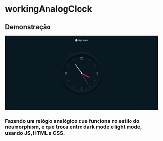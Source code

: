 # workingAnalogClock

## Demonstração 

![Demo do relógio](./assets/img/clockdemo.gif)

### Fazendo um relógio analógico que funciona no estilo do neumorphism, e que troca entre dark mode e light mode, usando JS, HTML e CSS.


